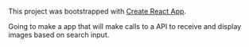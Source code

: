This project was bootstrapped with [Create React App](https://github.com/facebook/create-react-app).

Going to make a app that will make calls to a API to receive and display images based on search input.

